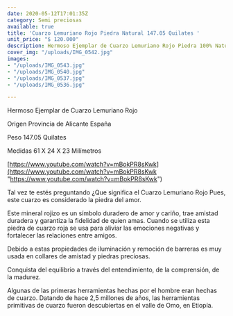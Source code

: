 ```yaml
---
date: 2020-05-12T17:01:35Z
category: Semi preciosas
available: true
title: 'Cuarzo Lemuriano Rojo Piedra Natural 147.05 Quilates '
unit_price: "$ 120.000"
description: Hermoso Ejemplar de Cuarzo Lemuriano Rojo Piedra 100% Natural
cover_img: "/uploads/IMG_0542.jpg"
images:
- "/uploads/IMG_0543.jpg"
- "/uploads/IMG_0540.jpg"
- "/uploads/IMG_0537.jpg"
- "/uploads/IMG_0536.jpg"

---
```

Hermoso Ejemplar de Cuarzo Lemuriano Rojo 

Origen Provincia de Alicante España 

Peso 147.05 Quilates 

Medidas 61 X 24 X 23 Milímetros 

[https://www.youtube.com/watch?v=mBokPR8sKwk](https://www.youtube.com/watch?v=mBokPR8sKwk "https://www.youtube.com/watch?v=mBokPR8sKwk")

Tal vez te estés preguntando ¿Que significa el Cuarzo Lemuriano Rojo Pues, este cuarzo es considerado la piedra del amor.

Este mineral rojizo es un símbolo duradero de amor y cariño, trae amistad duradera y garantiza la fidelidad de quien amas. Cuando se utiliza esta piedra de cuarzo roja se usa para aliviar las emociones negativas y fortalecer las relaciones entre amigos.

Debido a estas propiedades de iluminación y remoción de barreras es muy usada en collares de amistad y piedras preciosas.

Conquista del equilibrio a través del entendimiento, de la comprensión, de la madurez.

Algunas de las primeras herramientas hechas por el hombre eran hechas de cuarzo. Datando de hace 2,5 millones de años, las herramientas primitivas de cuarzo fueron descubiertas en el valle de Omo, en Etiopía.